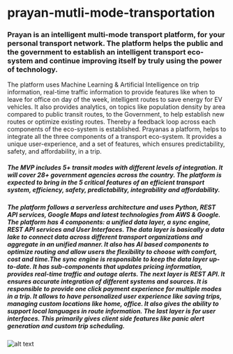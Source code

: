 # prayan-mutli-mode-transportation

### Prayan is an intelligent multi-mode transport platform, for your personal transport network. The platform helps the public and the government to establish an intelligent transport eco-system and continue improving itself by truly using the power of technology. 

The platform uses Machine Learning & Artificial Intelligence on trip information, real-time traffic information to provide features like when to leave for office on day of the week, intelligent routes to save energy for EV vehicles. It also provides analytics, on topics like population density by area compared to public transit routes, to the Government, to help establish new routes or optimize existing routes. Thereby a feedback loop across each components of the eco-system is established. Prayanas a platform, helps to integrate all the three components of a transport eco-system. It provides a unique user-experience, and a set of features, which ensures predictability, safety, and affordability, in a trip.

##### The MVP includes 5+ transit modes with different levels of integration. It will cover 28+ government agencies across the country. The platform is expected to bring in the 5 critical features of an efficient transport system, efficiency, safety, predictability, integrability and affordability.

##### The platform follows a serverless architecture and uses Python, REST API services, Google Maps and latest technologies from AWS & Google. The platform has 4 components: a unified data layer, a sync engine, REST API services and User Interfaces. The data layer is basically a data lake to connect data across different transport organizations and aggregate in an unified manner. It also has AI based components to optimize routing and allow users the flexibility to choose with comfort, cost and time.The sync engine is responsible to keep the data layer up-to-date. It has sub-components that updates pricing information, provides real-time traffic and outage alerts. The next layer is REST API. It ensures accurate integration of different systems and sources. It is responsible to provide one click payment experience for multiple modes in a trip. It allows to have personalized user experience like saving trips, managing custom locations like home, office. It also gives the ability to support local languages in route information. The last layer is for user interfaces. This primarily gives client side features like panic alert generation and custom trip scheduling. 


![alt text](https://github.com/getsantanupathak/prayan-mutli-mode-transportation/prayan_design.jpeg)
